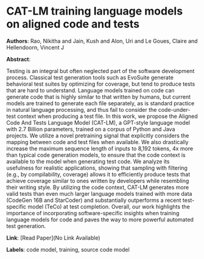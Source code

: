 # CAT-LM training language models on aligned code and tests

**Authors**: Rao, Nikitha and Jain, Kush and Alon, Uri and Le Goues, Claire and Hellendoorn, Vincent J

**Abstract**:

Testing is an integral but often neglected part of the software development process. Classical test generation tools such as EvoSuite generate behavioral test suites by optimizing for coverage, but tend to produce tests that are hard to understand. Language models trained on code can generate code that is highly similar to that written by humans, but current models are trained to generate each file separately, as is standard practice in natural language processing, and thus fail to consider the code-under-test context when producing a test file. In this work, we propose the Aligned Code And Tests Language Model (CAT-LM), a GPT-style language model with 2.7 Billion parameters, trained on a corpus of Python and Java projects. We utilize a novel pretraining signal that explicitly considers the mapping between code and test files when available. We also drastically increase the maximum sequence length of inputs to 8,192 tokens, 4x more than typical code generation models, to ensure that the code context is available to the model when generating test code. We analyze its usefulness for realistic applications, showing that sampling with filtering (e.g., by compilability, coverage) allows it to efficiently produce tests that achieve coverage similar to ones written by developers while resembling their writing style. By utilizing the code context, CAT-LM generates more valid tests than even much larger language models trained with more data (CodeGen 16B and StarCoder) and substantially outperforms a recent test-specific model (TeCo) at test completion. Overall, our work highlights the importance of incorporating software-specific insights when training language models for code and paves the way to more powerful automated test generation.

**Link**: [Read Paper](No Link Available)

**Labels**: code model, training, source code model
